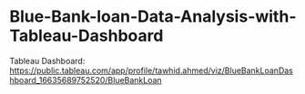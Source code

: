 # Blue-Bank-loan-Data-Analysis-with-Tableau-Dashboard
Tableau Dashboard: https://public.tableau.com/app/profile/tawhid.ahmed/viz/BlueBankLoanDashboard_16635689752520/BlueBankLoan
